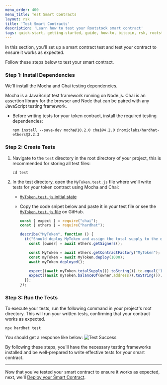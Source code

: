 ```yaml
---
menu_order: 400
menu_title: Test Smart Contracts
layout: rsk
title: 'Test Smart Contracts'
description: 'Learn how to test your Rootstock smart contract'
tags: quick-start, getting-started, guide, how-to, bitcoin, rsk, rootstock, blockchain
---
```


In this section, you'll set up a smart contract test and test your contract to ensure it works as expected.

Follow these steps below to test your smart contract.

### Step 1: Install Dependencies

We'll install the Mocha and Chai testing dependencies.

Mocha is a JavaScript test framework running on Node.js. Chai is an assertion library for the browser and Node that can be paired with any JavaScript testing framework.

- Before writing tests for your token contract, install the required testing dependencies:
  ```shell
  npm install --save-dev mocha@10.2.0 chai@4.2.0 @nomiclabs/hardhat-ethers@2.2.3
  ```

### Step 2: Create Tests

1. Navigate to the `test` directory in the root directory of your project, this is recommended for storing all test files:
    ```shell
    cd test
    ```

2. In the test directory, open the `MyToken.test.js` file where we'll write tests for your token contract using Mocha and Chai:

    - [`MyToken.test.js` initial state](https://raw.githubusercontent.com/rsksmart/rootstock-quick-start-guide/master/test/MyToken.test.js)

    - Copy the code snipet below and paste it in your test file or see the [`MyToken.test.js` file](https://raw.githubusercontent.com/rsksmart/rootstock-quick-start-guide/feat/complete/test/MyToken.test.js) on GitHub.
        ```js
        const { expect } = require("chai");
        const { ethers } = require("hardhat");

        describe("MyToken", function () {
          it("Should deploy MyToken and assign the total supply to the owner", async function () {
            const [owner] = await ethers.getSigners();

            const MyToken = await ethers.getContractFactory("MyToken");
            const myToken = await MyToken.deploy(1000);
            await myToken.deployed();

            expect((await myToken.totalSupply()).toString()).to.equal('1000');
            expect((await myToken.balanceOf(owner.address)).toString()).to.equal('1000');
          });
        });
        ```

### Step 3: Run the Tests

To execute your tests, run the following command in your project's root directory. This will run your written tests, confirming that your contract works as expected.
```shell
npx hardhat test
```

You should get a response like below:
![Test Success](/assets/img/guides/quickstart/hardhat/test-success.png)

By following these steps, you'll have the necessary testing frameworks installed and be well-prepared to write effective tests for your smart contract.

---
Now that you've tested your smart contract to ensure it works as expected, next, we'll [Deploy your Smart Contract](/guides/quickstart/hardhat/deploy-smart-contract/).
